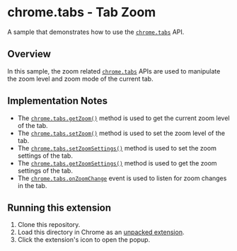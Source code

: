 # chrome.tabs - Tab Zoom

A sample that demonstrates how to use the [`chrome.tabs`](https://developer.chrome.com/docs/extensions/reference/tabs/) API.

## Overview

In this sample, the zoom related [`chrome.tabs`](https://developer.chrome.com/docs/extensions/reference/tabs/) APIs are used to manipulate the zoom level and zoom mode of the current tab.

## Implementation Notes

- The [`chrome.tabs.getZoom()`](https://developer.chrome.com/docs/extensions/reference/tabs/#method-getZoom) method is used to get the current zoom level of the tab.
- The [`chrome.tabs.setZoom()`](https://developer.chrome.com/docs/extensions/reference/tabs/#method-setZoom) method is used to set the zoom level of the tab.
- The [`chrome.tabs.setZoomSettings()`](https://developer.chrome.com/docs/extensions/reference/tabs/#method-setZoomSettings) method is used to set the zoom settings of the tab.
- The [`chrome.tabs.getZoomSettings()`](https://developer.chrome.com/docs/extensions/reference/tabs/#method-getZoomSettings) method is used to get the zoom settings of the tab.
- The [`chrome.tabs.onZoomChange`](https://developer.chrome.com/docs/extensions/reference/tabs/#event-onZoomChange) event is used to listen for zoom changes in the tab.

## Running this extension

1. Clone this repository.
2. Load this directory in Chrome as an [unpacked extension](https://developer.chrome.com/docs/extensions/mv3/getstarted/development-basics/#load-unpacked).
3. Click the extension's icon to open the popup.
